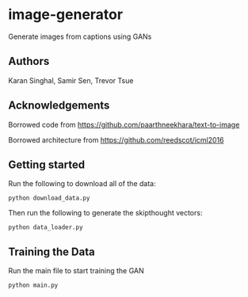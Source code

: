 # image-generator
Generate images from captions using GANs

## Authors
Karan Singhal, Samir Sen, Trevor Tsue

## Acknowledgements
Borrowed code from
https://github.com/paarthneekhara/text-to-image

Borrowed architecture from
https://github.com/reedscot/icml2016


## Getting started
Run the following to download all of the data:
```
python download_data.py
```

Then run the following to generate the skipthought vectors:
```
python data_loader.py
```


## Training the Data
Run the main file to start training the GAN
```
python main.py
```

